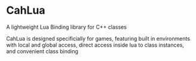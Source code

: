 CahLua
======

A lightweight Lua Binding library for C++ classes


CahLua is designed specificially for games, featuring built in environments with local and global access, direct access inside lua to class instances, and convenient class binding
